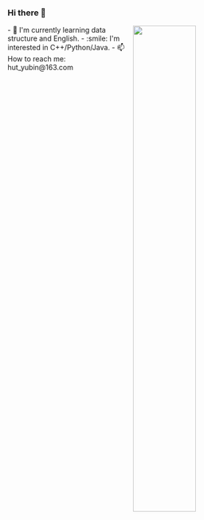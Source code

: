 ### Hi there 👋
<img src="https://github-readme-stats.vercel.app/api?username=Nate-yu" width=50% align="right">
- 🌱 I'm currently learning data structure and English.
- :smile: I'm interested in C++/Python/Java. 
- 📫 How to reach me: hut_yubin@163.com


<!-- [![Top Langs](https://github-readme-stats.vercel.app/api/top-langs/?username=Nate-yu&layout=compact)](https://github.com/anuraghazra/github-readme-stats)
**Nate-yu/Nate-yu** is a ✨ _special_ ✨ repository because its `README.md` (this file) appears on your GitHub profile.

Here are some ideas to get you started:

- 🔭 I’m currently working on ...

- 👯 I’m looking to collaborate on ...
- 🤔 I’m looking for help with ...
- 💬 Ask me about ...
- 📫 How to reach me: ...
- 😄 Pronouns: ...
- ⚡ Fun fact: ...
-->
